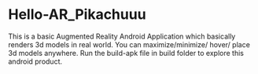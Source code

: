 # Hello-AR_Pikachuuu

This is a basic Augmented Reality Android Application which basically renders 3d models in real world. You can maximize/minimize/ hover/ place 3d models anywhere. Run the build-apk file in build folder to explore this android product.
